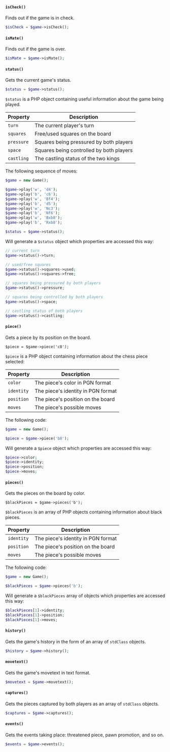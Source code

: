 #### `isCheck()`

Finds out if the game is in check.

```php
$isCheck = $game->isCheck();
```

#### `isMate()`

Finds out if the game is over.

```php
$isMate = $game->isMate();
```

#### `status()`

Gets the current game's status.

```php
$status = $game->status();
```

`$status` is a PHP object containing useful information about the game being played.

| Property       | Description                                |
|----------------|--------------------------------------------|
| `turn`         | The current player's turn                  |
| `squares`      | Free/used squares on the board             |
| `pressure`       | Squares being pressured by both players     |
| `space`        | Squares being controlled by both players   |
| `castling`     | The castling status of the two kings       |

The following sequence of moves:

```php
$game = new Game();

$game->play('w', 'd4');
$game->play('b', 'c6');
$game->play('w', 'Bf4');
$game->play('b', 'd5');
$game->play('w', 'Nc3');
$game->play('b', 'Nf6');
$game->play('w', 'Bxb8');
$game->play('b', 'Rxb8');

$status = $game->status();
```

Will generate a `$status` object which properties are accessed this way:

```php
// current turn
$game->status()->turn;

// used/free squares
$game->status()->squares->used;
$game->status()->squares->free;

// squares being pressured by both players
$game->status()->pressure;

// squares being controlled by both players
$game->status()->space;

// castling status of both players
$game->status()->castling;
```

#### `piece()`

Gets a piece by its position on the board.

    $piece = $game->piece('c8');

`$piece` is a PHP object containing information about the chess piece selected:

| Property       | Description                                |
|----------------|--------------------------------------------|
| `color`        | The piece's color in PGN format            |
| `identity`     | The piece's identity in PGN format         |
| `position`     | The piece's position on the board          |
| `moves`        | The piece's possible moves                 |

The following code:

```php
$game = new Game();

$piece = $game->piece('b8');
```

Will generate a `$piece` object which properties are accessed this way:

```php
$piece->color;
$piece->identity;
$piece->position;
$piece->moves;
```

#### `pieces()`

Gets the pieces on the board by color.

    $blackPieces = $game->pieces('b');

`$blackPieces` is an array of PHP objects containing information about black pieces.

| Property       | Description                                |
|----------------|--------------------------------------------|
| `identity`     | The piece's identity in PGN format         |
| `position`     | The piece's position on the board          |
| `moves`        | The piece's possible moves                 |

The following code:

```php
$game = new Game();

$blackPieces = $game->pieces('b');
```

Will generate a `$blackPieces` array of objects which properties are accessed this way:

```php
$blackPieces[1]->identity;
$blackPieces[1]->position;
$blackPieces[1]->moves;
```
#### `history()`

Gets the game's history in the form of an array of `stdClass` objects.

```php
$history = $game->history();
```

#### `movetext()`

Gets the game's movetext in text format.

```php
$movetext = $game->movetext();
```

#### `captures()`

Gets the pieces captured by both players as an array of `stdClass` objects.

```php
$captures = $game->captures();
```

#### `events()`

Gets the events taking place: threatened piece, pawn promotion, and so on.

```php
$events = $game->events();
```
